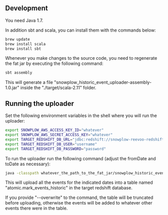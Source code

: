 ## Development

You need Java 1.7.

In addition sbt and scala, you can install them with the commands below:

```sh
brew update
brew install scala
brew install sbt
```

Whenever you make changes to the source code, you need to regenerate the fat jar by executing the following command:

```sh
sbt assembly
```

This will generate a file "snowplow_historic_event_uploader-assembly-1.0.jar" inside the "./target/scala-2.11" folder.

## Running the uploader

Set the following environment variables in the shell where you will run the uploader:

```sh
export SNOWPLOW_AWS_ACCESS_KEY_ID="whatever"
export SNOWPLOW_AWS_SECRET_ACCESS_KEY="whatever"
export TARGET_REDSHIFT_DB_URL="jdbc:redshift://snowplow-reevoo-redshift-resredshiftcluster-bwgle4yffrt7.c40ocb3ekdkx.eu-west-1.redshift.amazonaws.com:5439/snowplow"
export TARGET_REDSHIFT_DB_USER="username"
export TARGET_REDSHIFT_DB_PASSWORD="password"
```

To run the uploader run the following command (adjust the fromDate and toDate as necessary):

```sh
java -classpath whatever_the_path_to_the_fat_jar/snowplow_historic_event_uploader-assembly-1.0.jar com.reevoo.snowplow.SnowplowToRedshiftHistoricalDataUploader --fromDate 2016-06-10 --toDate 2016-06-10 --overwrite
```

This will upload all the events for the indicated dates into a table named "atomic.mark_events_historic" in the target redshift database.

If you provide "--overwrite" to the command, the table will be truncated before uploading, otherwise the events will be added to whatever other events there were in the table.
